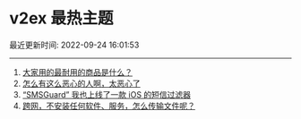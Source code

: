 # v2ex 最热主题

最近更新时间: 2022-09-24 16:01:53

--- 
1. [大家用的最耐用的商品是什么？](https://www.v2ex.com/t/882563) 
2. [怎么有这么恶心的人啊，太恶心了](https://www.v2ex.com/t/882570) 
3. [“SMSGuard” 我也上线了一款 iOS 的短信过滤器](https://www.v2ex.com/t/882564) 
4. [跨网，不安装任何软件、服务，怎么传输文件呢？](https://www.v2ex.com/t/882592) 
